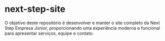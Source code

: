 # next-step-site
O objetivo deste repositório é desenvolver e manter o site completo da Next Step Empresa Júnior, proporcionando uma experiência moderna e funcional para apresentar serviços, equipe e contato.
